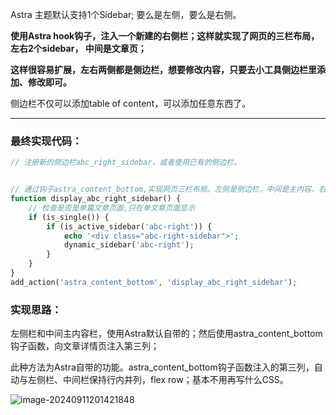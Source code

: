 Astra 主题默认支持1个Sidebar; 要么是左侧，要么是右侧。

**使用Astra hook钩子，注入一个新建的右侧栏；这样就实现了网页的三栏布局，左右2个sidebar， 中间是文章页；**

**这样很容易扩展，左右两侧都是侧边栏，想要修改内容，只要去小工具侧边栏里添加、修改即可。**

侧边栏不仅可以添加table of content，可以添加任意东西了。

---

### 最终实现代码：

```php
// 注册新的侧边栏abc_right_sidebar，或者使用已有的侧边栏。


// 通过钩子astra_content_bottom,实现网页三栏布局。左侧是侧边栏，中间是主内容，右侧是通过钩子astra_content_bottom注入的第三列
function display_abc_right_sidebar() {
    // 检查是否是单篇文章页面,只在单文章页面显示
    if (is_single()) {
        if (is_active_sidebar('abc-right')) {
            echo '<div class="abc-right-sidebar">'; 
            dynamic_sidebar('abc-right');
        }
    }
}
add_action('astra_content_bottom', 'display_abc_right_sidebar');

```

### 实现思路：

左侧栏和中间主内容栏，使用Astra默认自带的；然后使用astra_content_bottom钩子函数，向文章详情页注入第三列；

此种方法为Astra自带的功能。astra_content_bottom钩子函数注入的第三列，自动与左侧栏、中间栏保持行内并列，flex row；基本不用再写什么CSS。

![image-20240911201421848](https://docu-1319658309.cos.ap-guangzhou.myqcloud.com/image-20240911201421848.png)

